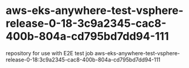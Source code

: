 # aws-eks-anywhere-test-vsphere-release-0-18-3c9a2345-cac8-400b-804a-cd795bd7dd94-111
repository for use with E2E test job aws-eks-anywhere-test-vsphere-release-0-18:3c9a2345-cac8-400b-804a-cd795bd7dd94-111
